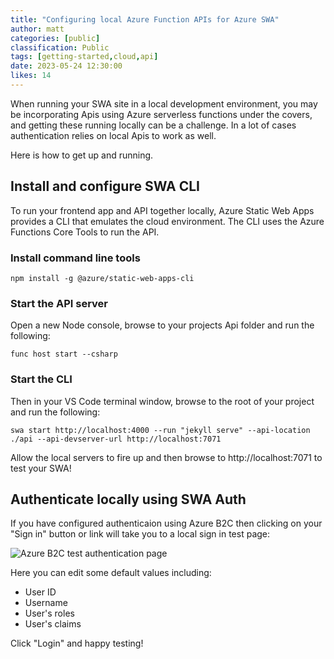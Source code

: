 ```yaml
---
title: "Configuring local Azure Function APIs for Azure SWA"
author: matt
categories: [public]
classification: Public
tags: [getting-started,cloud,api]
date: 2023-05-24 12:30:00 
likes: 14
---
```


When running your SWA site in a local development environment, you may be incorporating Apis using Azure serverless functions under the covers, and getting these running locally can be a challenge. In a lot of cases authentication relies on local Apis to work as well.

Here is how to get up and running.

## Install and configure SWA CLI

To run your frontend app and API together locally, Azure Static Web Apps provides a CLI that emulates the cloud environment. The CLI uses the Azure Functions Core Tools to run the API.

### Install command line tools

```
npm install -g @azure/static-web-apps-cli
```

### Start the API server

Open a new Node console, browse to your projects Api folder and run the following:

```
func host start --csharp
```

### Start the CLI

Then in your VS Code terminal window, browse to the root of your project and run the following:

```
swa start http://localhost:4000 --run "jekyll serve" --api-location ./api --api-devserver-url http://localhost:7071
```

Allow the local servers to fire up and then browse to http://localhost:7071 to test your SWA!

## Authenticate locally using SWA Auth

If you have configured authenticaion using Azure B2C then clicking on your "Sign in" button or link will take you to a local sign in test page:

![Azure B2C test authentication page](/images/azure-b2c-test-page.png)

Here you can edit some default values including:

* User ID
* Username
* User's roles
* User's claims

Click "Login" and happy testing!
